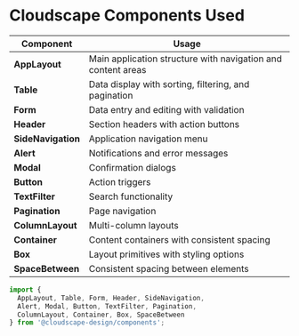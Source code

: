 # Cloudscape Components Used

| Component | Usage |
|-----------|-------|
| **AppLayout** | Main application structure with navigation and content areas |
| **Table** | Data display with sorting, filtering, and pagination |
| **Form** | Data entry and editing with validation |
| **Header** | Section headers with action buttons |
| **SideNavigation** | Application navigation menu |
| **Alert** | Notifications and error messages |
| **Modal** | Confirmation dialogs |
| **Button** | Action triggers |
| **TextFilter** | Search functionality |
| **Pagination** | Page navigation |
| **ColumnLayout** | Multi-column layouts |
| **Container** | Content containers with consistent spacing |
| **Box** | Layout primitives with styling options |
| **SpaceBetween** | Consistent spacing between elements |

```jsx
import {
  AppLayout, Table, Form, Header, SideNavigation,
  Alert, Modal, Button, TextFilter, Pagination,
  ColumnLayout, Container, Box, SpaceBetween
} from '@cloudscape-design/components';
```